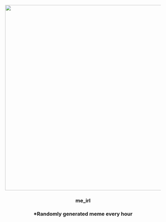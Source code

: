 <p align="center">
        <img src="https://i.redd.it/mw29ujmrl01a1.jpg" width="600" height="600">
        </p>
        <h3 align="center">me_irl</h3>
        <h3 align="center">*Randomly generated meme every hour</h3>
    